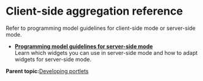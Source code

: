 # Client-side aggregation reference

Refer to programming model guidelines for client-side mode or server-side mode.

-   **[Programming model guidelines for server-side mode](../dev-portlet/csa2r_prguide_ssm.md)**  
Learn which widgets you can use in server-side mode and how to adapt widgets for server-side mode.

**Parent topic:**[Developing portlets](../dev-portlet/wpsdev.md)


